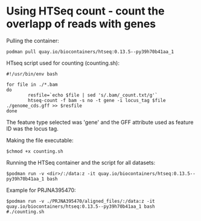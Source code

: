 
# Using HTSeq count - count the overlapp of reads with genes

Pulling the container:
```
podman pull quay.io/biocontainers/htseq:0.13.5--py39h70b41aa_1
```

HTseq script used for counting (counting.sh):
```
#!/usr/bin/env bash

for file in ./*.bam
do
        resfile=`echo $file | sed 's/.bam/_count.txt/g'`
        htseq-count -f bam -s no -t gene -i locus_tag $file ./genome_cds.gff >> $resfile
done
```
The feature type selected was 'gene' and the GFF attribute used as feature ID was the locus tag. 

Making the file executable:
```
$chmod +x counting.sh
```

Running the HTSeq container and the script for all datasets: 
```
$podman run -v <dir>/:/data:z -it quay.io/biocontainers/htseq:0.13.5--py39h70b41aa_1 bash
```

Example for PRJNA395470:
```
$podman run -v ./PRJNA395470/aligned_files/:/data:z -it quay.io/biocontainers/htseq:0.13.5--py39h70b41aa_1 bash
#./counting.sh
```


